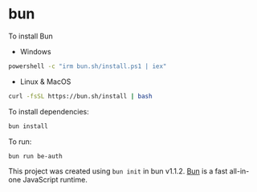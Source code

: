 # bun

To install Bun

* Windows

```bash
powershell -c "irm bun.sh/install.ps1 | iex"
```

* Linux & MacOS
  
```bash
curl -fsSL https://bun.sh/install | bash
```

To install dependencies:

```bash
bun install
```

To run:

```bash
bun run be-auth
```

This project was created using `bun init` in bun v1.1.2. [Bun](https://bun.sh) is a fast all-in-one JavaScript runtime.
